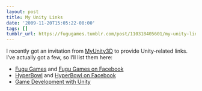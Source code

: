 ```yaml
---
layout: post
title: My Unity Links
date: '2009-11-20T15:05:22-08:00'
tags: []
tumblr_url: https://fugugames.tumblr.com/post/110318405601/my-unity-links
---
```

I recently got an invitation from [MyUnity3D](http://myunity3d.com/) to provide Unity-related links. I’ve actually got a few, so I’ll list them here:

- [Fugu Games](http://fugugames.com/) and [Fugu Games on Facebook](http://www.facebook.com/pages/Fugu-Games/107276163331)
- [HyperBowl](http://hyperbowl.com/) and [HyperBowl on Facebook](http://www.facebook.com/pages/HyperBowl/85202161358)
- [Game Development with Unity](http://technicat.com/games/unity.html)
